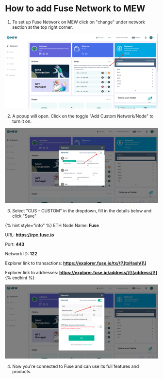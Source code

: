 # How to add Fuse Network to MEW

1. To set up Fuse Network on MEW click on "change" under network section at the top right corner.

![](.gitbook/assets/screen-shot-2020-01-14-at-14.01.46.png)

2. A popup will open. Click on the toggle "Add Custom Network/Node" to turn it on.

![](.gitbook/assets/screen-shot-2020-01-14-at-14.02.01.png)

3. Select "CUS - CUSTOM" in the dropdown, fill in the details below and click "Save"

{% hint style="info" %}
ETH Node Name: **Fuse**

URL: **https://rpc.fuse.io**

Port: **443**

Network ID: **122**

Explorer link to transactions: **https://explorer.fuse.io/tx/\[\[txHash\]\]**

Explorer link to addresses: **https://explorer.fuse.io/address/\[\[address\]\]**
{% endhint %}

![](.gitbook/assets/screen-shot-2020-01-14-at-14.03.14.png)

4. Now you're connected to Fuse and can use its full features and products.

